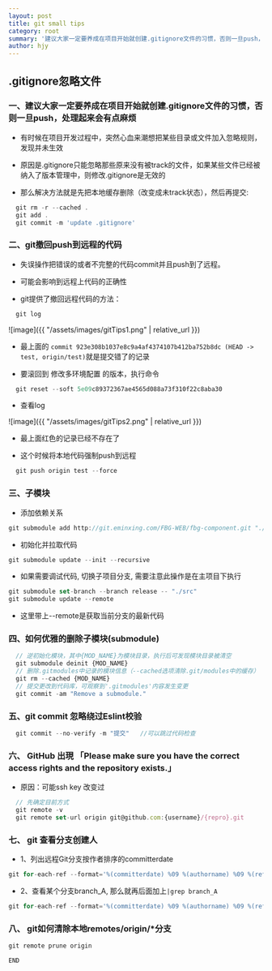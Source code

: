 ```yaml
---
layout: post
title: git small tips
category: root
summary: '建议大家一定要养成在项目开始就创建.gitignore文件的习惯，否则一旦push，处理起来会有点麻烦....'
author: hjy
---
```

## .gitignore忽略文件

### 一、建议大家一定要养成在项目开始就创建.gitignore文件的习惯，否则一旦push，处理起来会有点麻烦

* 有时候在项目开发过程中，突然心血来潮想把某些目录或文件加入忽略规则，发现并未生效

* 原因是.gitignore只能忽略那些原来没有被track的文件，如果某些文件已经被纳入了版本管理中，则修改.gitignore是无效的

* 那么解决方法就是先把本地缓存删除（改变成未track状态），然后再提交:

```javascript
  git rm -r --cached .
  git add .
  git commit -m 'update .gitignore'
```
### 二、git撤回push到远程的代码

* 失误操作把错误的或者不完整的代码commit并且push到了远程。

* 可能会影响到远程上代码的正确性

* git提供了撤回远程代码的方法：

```javascript
  git log
```
![image]({{ "/assets/images/gitTips1.png" | relative_url }})

* 最上面的 `commit 923e308b1037e8c9a4af4374107b412ba752b8dc (HEAD -> test, origin/test)`就是提交错了的记录

* 要滚回到 修改多环境配置 的版本，执行命令

```javascript
  git reset --soft 5e09c89372367ae4565d088a73f310f22c8aba30
```
* 查看log

![image]({{ "/assets/images/gitTips2.png" | relative_url }})

* 最上面红色的记录已经不存在了

* 这个时候将本地代码强制push到远程

```javascript
  git push origin test --force
```
### 三、子模块
* 添加依赖关系

````javascript
git submodule add http://git.eminxing.com/FBG-WEB/fbg-component.git "./src/components/fbg-component"
````

* 初始化并拉取代码

````javascript
git submodule update --init --recursive
````

* 如果需要调试代码, 切换子项目分支, 需要注意此操作是在主项目下执行

````javascript
git submodule set-branch --branch release -- "./src"
git submodule update --remote
````
* 这里带上--remote是获取当前分支的最新代码
### 四、如何优雅的删除子模块(submodule)
```javascript
  // 逆初始化模块，其中{MOD_NAME}为模块目录，执行后可发现模块目录被清空
  git submodule deinit {MOD_NAME}
  // 删除.gitmodules中记录的模块信息（--cached选项清除.git/modules中的缓存）
  git rm --cached {MOD_NAME}
  // 提交更改到代码库，可观察到'.gitmodules'内容发生变更
  git commit -am "Remove a submodule." 
```
### 五、git commit 忽略绕过Eslint校验
```javascript
  git commit --no-verify -m "提交"   //可以跳过代码检查
```
### 六、 GitHub 出現 「Please make sure you have the correct access rights and the repository exists.」
* 原因：可能ssh key 改变过

```javascript
  // 先确定目前方式
  git remote -v
  git remote set-url origin git@github.com:{username}/{repro}.git
```
### 七、 git 查看分支创建人

* 1、列出远程Git分支按作者排序的committerdate
  
```javascript
git for-each-ref --format='%(committerdate) %09 %(authorname) %09 %(refname)' | sort -k5n -k2M -k3n -k4n
```

* 2、查看某个分支branch_A, 那么就再后面加上`|grep branch_A`

```javascript
git for-each-ref --format='%(committerdate) %09 %(authorname) %09 %(refname)' | sort -k5n -k2M -k3n -k4n|grep branch_A
```

### 八、 git如何清除本地remotes/origin/*分支
```javascript
git remote prune origin

END
